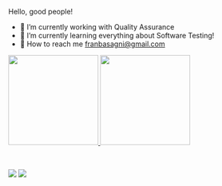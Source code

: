 Hello, good people! 

- 🔭 I’m currently working with Quality Assurance
- 🌱 I’m currently learning everything about Software Testing!
- 💬 How to reach me franbasagni@gmail.com 

<div>
<a href="https://github.com/fbasagni">
<img height="180em" src="https://github-readme-stats.vercel.app/api?username=fbasagni&show_icons=true&theme=dracula&include_all_commits=true&count_private=true"/>
<img height="180em" src="https://github-readme-stats.vercel.app/api/top-langs/?username=fbasagni&layout=compact&langs_count=7&theme=dracula"/>
</div>
 
  
<div style="display: inline_block"><br>
  
  ##  
   
<div> 
  <a href = "mailto:franbasagni@gmail.com"><img src="https://img.shields.io/badge/-Gmail-%23333?style=for-the-badge&logo=gmail&logoColor=white" target="_blank"></a>
  <a href="https://www.linkedin.com/in/francine-basagni-50879a70/" target="_blank"><img src="https://img.shields.io/badge/-LinkedIn-%230077B5?style=for-the-badge&logo=linkedin&logoColor=white" target="_blank"></a> 
 
</div>
